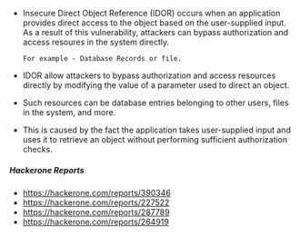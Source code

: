 + Insecure Direct Object Reference (IDOR) occurs when an application provides direct access to the object based on the user-supplied input. As a result of this vulnerability, attackers can bypass authorization and access resoures in the system directly.

	``For example - Database Records or file.``

+ IDOR allow attackers to bypass authorization and access resources directly by modifying the value of a parameter used to direct an object. 

+ Such resources can be database entries belonging to other users, files in the system, and more.

+ This is caused by the fact the application takes user-supplied input and uses it to retrieve an object without performing sufficient authorization checks.

##### Hackerone Reports 
+ https://hackerone.com/reports/390346
+ https://hackerone.com/reports/227522
+ https://hackerone.com/reports/287789
+ https://hackerone.com/reports/264919























